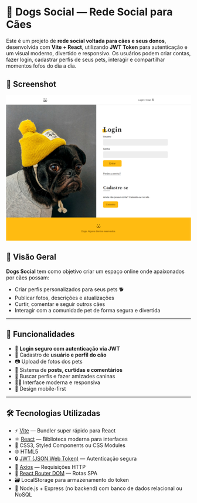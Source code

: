 # 🐶 Dogs Social — Rede Social para Cães

Este é um projeto de **rede social voltada para cães e seus donos**, desenvolvida com **Vite + React**, utilizando **JWT Token** para autenticação e um visual moderno, divertido e responsivo. Os usuários podem criar contas, fazer login, cadastrar perfis de seus pets, interagir e compartilhar momentos fofos do dia a dia.

## 📸 Screenshot

![Preview da Página](./screenshot-login-dogs.png)

## 🌟 Visão Geral

**Dogs Social** tem como objetivo criar um espaço online onde apaixonados por cães possam:

- Criar perfis personalizados para seus pets 🐕
- Publicar fotos, descrições e atualizações
- Curtir, comentar e seguir outros cães
- Interagir com a comunidade pet de forma segura e divertida

---

## 🚀 Funcionalidades

- 🔐 **Login seguro com autenticação via JWT**
- 🐾 Cadastro de **usuário e perfil do cão**
- 📷 Upload de fotos dos pets
- 💬 Sistema de **posts, curtidas e comentários**
- 🔎 Buscar perfis e fazer amizades caninas
- 🧑‍💻 Interface moderna e responsiva
- 📲 Design mobile-first

---

## 🛠️ Tecnologias Utilizadas

- ⚡ [Vite](https://vitejs.dev/) — Bundler super rápido para React
- ⚛️ [React](https://react.dev/) — Biblioteca moderna para interfaces
- 💅 CSS3, Styled Components ou CSS Modules
- 🌐 HTML5
- 🔒 [JWT (JSON Web Token)](https://jwt.io/) — Autenticação segura
- 📡 [Axios](https://axios-http.com/) — Requisições HTTP
- 🧭 [React Router DOM](https://reactrouter.com/) — Rotas SPA
- 🗃️ LocalStorage para armazenamento do token
- 🧰 Node.js + Express (no backend) com banco de dados relacional ou NoSQL
